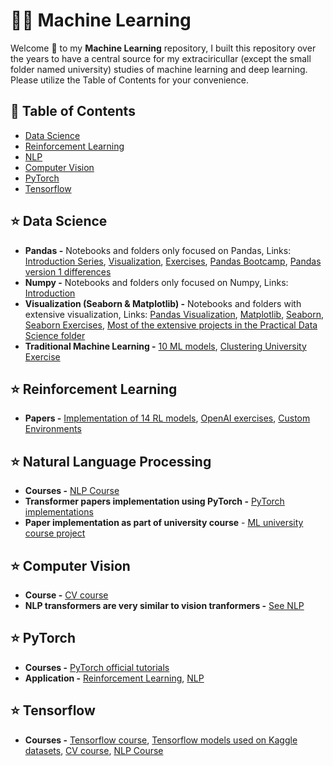 # 🤖🧠 Machine Learning

Welcome 👋 to my **Machine Learning** repository, I built this repository over the years to have a central source for my extraciricullar (except the small folder named university) studies of machine learning and deep learning. Please utilize the Table of Contents for your convenience.

## 🧭 Table of Contents
- [Data Science](#data-science)
- [Reinforcement Learning](#reinforcement-learning)
- [NLP](#nlp)
- [Computer Vision](#computer-vision)
- [PyTorch](#pytorch)
- [Tensorflow](#tensorflow)

<h2 id="data-science">⭐️ Data Science</h2>

- **Pandas -** Notebooks and folders only focused on Pandas, Links: [Introduction Series](https://github.com/nimamt/machine_learning/tree/master/Pandas), [Visualization](https://github.com/nimamt/machine_learning/tree/master/Pandas%20Data%20Visualization), [Exercises](https://github.com/nimamt/machine_learning/tree/master/Pandas-Exercises), [Pandas Bootcamp](https://github.com/nimamt/machine_learning/tree/master/practical-ds/pandas-bootcamp), [Pandas version 1 differences](https://github.com/nimamt/machine_learning/tree/master/practical-ds/pandas_v1)
- **Numpy -** Notebooks and folders only focused on Numpy, Links: [Introduction](https://github.com/nimamt/machine_learning/tree/master/Numpy-Arrays)
- **Visualization (Seaborn & Matplotlib) -** Notebooks and folders with extensive visualization, Links: [Pandas Visualization](https://github.com/nimamt/machine_learning/tree/master/Pandas%20Data%20Visualization), [Matplotlib](https://github.com/nimamt/machine_learning/tree/master/Mathplotlib), [Seaborn](https://github.com/nimamt/machine_learning/tree/master/Seaborn), [Seaborn Exercises](https://github.com/nimamt/machine_learning/tree/master/Seaborn-Exercises), [Most of the extensive projects in the Practical Data Science folder](https://github.com/nimamt/machine_learning/tree/master/practical-ds)
- **Traditional Machine Learning -** [10 ML models](https://github.com/nimamt/machine_learning/tree/master/Machine%20Learning), [Clustering University Exercise](https://github.com/nimamt/machine_learning/blob/master/university/bsc/ml_course/HW1.ipynb)

<h2 id="reinforcement-learning">⭐️ Reinforcement Learning</h2>

- **Papers -** [Implementation of 14 RL models](https://github.com/nimamt/machine_learning/tree/master/pytorch/reinforcement), [OpenAI exercises](https://github.com/nimamt/machine_learning/tree/master/pytorch/reinforcement/openai/exercises), [Custom Environments](https://github.com/nimamt/machine_learning/tree/master/pytorch/reinforcement/custom_env)

<h2 id="nlp">⭐️ Natural Language Processing</h2>

- **Courses -** [NLP Course](https://github.com/nimamt/machine_learning/tree/master/nlp)
- **Transformer papers implementation using PyTorch -** [PyTorch implementations](https://github.com/nimamt/machine_learning/tree/master/pytorch/implementations)
- **Paper implementation as part of university course** - [ML university course project](https://github.com/nimamt/machine_learning/blob/master/university/bsc/ml_course/9822762211-FinalProject.ipynb)

<h2 id="computer-vision">⭐️ Computer Vision</h2>

- **Course -** [CV course](https://github.com/nimamt/machine_learning/tree/master/cv)
- **NLP transformers are very similar to vision tranformers -** [See NLP](#nlp)

<h2 id="pytorch">⭐️ PyTorch</h2>

- **Courses -** [PyTorch official tutorials](https://github.com/nimamt/machine_learning/tree/master/pytorch)
- **Application -** [Reinforcement Learning](#reinforcement-learning), [NLP](#nlp)

<h2 id="tensorflow">⭐️ Tensorflow</h2>

- **Courses -** [Tensorflow course](https://github.com/nimamt/machine_learning/tree/master/tf), [Tensorflow models used on Kaggle datasets](https://github.com/nimamt/machine_learning/tree/master/tf/Projects), [CV course](https://github.com/nimamt/machine_learning/tree/master/cv), [NLP Course](https://github.com/nimamt/machine_learning/tree/master/nlp)

